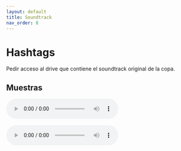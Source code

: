 ```yaml
---
layout: default
title: Soundtrack
nav_order: 8
---
```


# Hashtags

Pedir acceso al drive que contiene el soundtrack original de la copa.


## Muestras

<audio controls>
  <source src="../../assets/audio/big-leagues.mp3" type="audio/mpeg">
  Your browser does not support the audio tag.
</audio>
<br>
<br>

<audio controls>
  <source src="../../assets/audio/egos.mp3" type="audio/mpeg">
  Your browser does not support the audio tag.
</audio>
